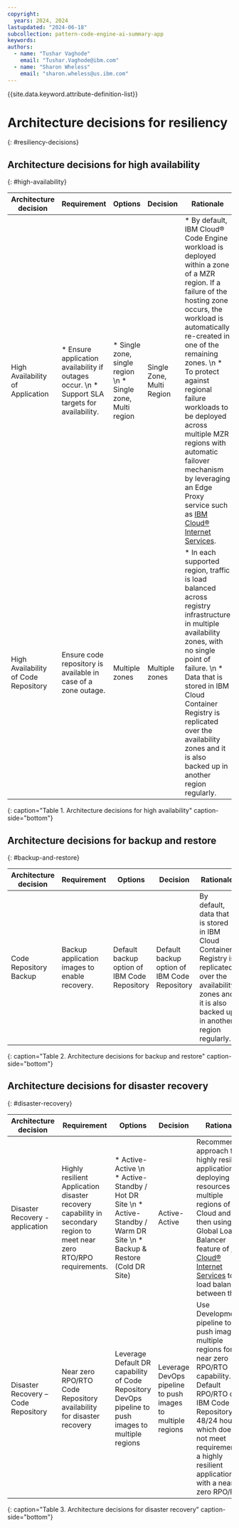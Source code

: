 ```yaml
---
copyright:
  years: 2024, 2024
lastupdated: "2024-06-18"
subcollection: pattern-code-engine-ai-summary-app
keywords:
authors:
  - name: "Tushar Vaghode"
    email: "Tushar.Vaghode@ibm.com"
  - name: "Sharon Wheless"
    email: "sharon.wheless@us.ibm.com"
---
```


{{site.data.keyword.attribute-definition-list}}

# Architecture decisions for resiliency
{: #resiliency-decisions}

## Architecture decisions for high availability
{: #high-availability}

| Architecture decision | Requirement            | Options           | Decision      | Rationale  |
|---------------------------|----------------------------|------------------------|-----------------------|-------------------|
| High Availability of Application     | * Ensure application availability if outages occur. \n * Support SLA targets for availability. | * Single zone, single region  \n * Single zone, Multi region  | Single Zone, Multi Region | * By default, IBM Cloud® Code Engine workload is deployed within a zone of a MZR region. If a failure of the hosting zone occurs, the workload is automatically re-created in one of the remaining zones. \n * To protect against regional failure workloads to be deployed across multiple MZR regions with automatic failover mechanism by leveraging an Edge Proxy service such as [IBM Cloud® Internet Services](/docs/cis?topic=cis-getting-started).   |
| High Availability of Code Repository | Ensure code repository is available in case of a zone outage.                           | Multiple zones                                         | Multiple zones            | * In each supported region, traffic is load balanced across registry infrastructure in multiple availability zones, with no single point of failure. \n * Data that is stored in IBM Cloud Container Registry is replicated over the availability zones and it is also backed up in another region regularly.              |
{: caption="Table 1. Architecture decisions for high availability" caption-side="bottom"}

## Architecture decisions for backup and restore
{: #backup-and-restore}

| Architecture decision | Requirement           | Options           | Decision         | Rationale   |
|---------------------------|----------------------------|------------------------|-----------------------|-------------------|
| Code Repository Backup    | Backup application images to enable recovery. | Default backup option of IBM Code Repository  | Default backup option of IBM Code Repository  | By default, data that is stored in IBM Cloud Container Registry is replicated over the availability zones and it is also backed up in another region regularly. |
{: caption="Table 2. Architecture decisions for backup and restore" caption-side="bottom"}

## Architecture decisions for disaster recovery
{: #disaster-recovery}

| Architecture decision | Requirement            | Options            | Decision          | Rationale     |
|---------------------------|----------------------------|------------------------|-----------------------|-------------------|
| Disaster Recovery - application     | Highly resilient Application disaster recovery capability in secondary region to meet near zero RTO/RPO requirements. | * Active-Active \n * Active-Standby / Hot DR Site \n * Active-Standby / Warm DR Site \n * Backup & Restore (Cold DR Site) | Active-Active   | Recommended approach for highly resilient application by deploying resources in multiple regions of IBM Cloud and then using Global Load Balancer feature of [IBM Cloud® Internet Services](/docs/cis?topic=cis-getting-started) to load balance between them. |
| Disaster Recovery – Code Repository | Near zero RPO/RTO Code Repository availability for disaster recovery         | Leverage Default DR capability of Code Repository  DevOps pipeline to push images to multiple regions    | Leverage DevOps pipeline to push images to multiple regions | Use Development pipeline to push images in multiple regions for near zero RPO/RTO capability. Default RPO/RTO of IBM Code Repository is 48/24 hours which does not meet requirement of a highly resilient application with a near zero RPO/RTO.       |
{: caption="Table 3. Architecture decisions for disaster recovery" caption-side="bottom"}
